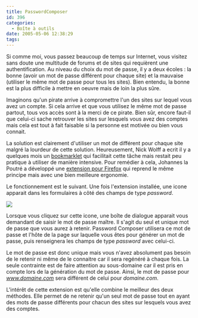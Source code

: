 ```yaml
---
title: PasswordComposer
id: 396
categories:
  - Boîte à outils
date: 2005-05-06 12:38:29
tags:
---
```


Si comme moi, vous passez beaucoup de temps sur Internet, vous visitez sans doute une multitude de forums et de sites qui requièrent une authentification. Au niveau du choix du mot de passe, il y a deux écoles&nbsp;: la bonne (avoir un mot de passe différent pour chaque site) et la mauvaise (utiliser le même mot de passe pour tous les sites). Bien entendu, la bonne est la plus difficile à mettre en oeuvre mais de loin la plus sûre.

Imaginons qu'un pirate arrive à compromettre l'un des sites sur lequel vous avez un compte. Si cela arrive et que vous utilisez le même mot de passe partout, tous vos accès sont à la merci de ce pirate. Bien sûr, encore faut-il que celui-ci sache retrouver les sites sur lesquels vous avez des comptes mais cela est tout à fait faisable si la personne est motivée ou bien vous connait.

La solution est clairement d'utiliser un mot de différent pour chaque site malgré la lourdeur de cette solution. Heureusement, Nick Wolff a ecrit il y a quelques mois un [bookmarklet](http://angel.net/~nic/passwdlet.html "Password generator bookmarklet") qui facilitait cette tâche mais restait peu pratique à utiliser de manière intensive. Pour remédier à cela, Johannes la Poutré a développé une [extension pour Firefox](http://www.xs4all.nl/~jlpoutre/BoT/Javascript/PasswordComposer/ "Password Composer") qui reprend le même principe mais avec une bien meilleure ergonomie.

Le fonctionnement est le suivant. Une fois l'extension installée, une icone apparait dans les formulaires à côté des champs de type _password_.

![](/images/password_composer.png)

Lorsque vous cliquez sur cette icone, une boîte de dialogue apparait vous demandant de saisir le mot de passe maître. Il s'agit du seul et unique mot de passe que vous aurez à retenir. Password Composer utilisera ce mot de passe et l'hôte de la page sur laquelle vous êtes pour générer un mot de passe, puis renseignera les champs de type _password_ avec celui-ci.

Le mot de passe est donc unique mais vous n'avez absolument pas besoin de le retenir ni même de le connaitre car il sera regénéré à chaque fois. La seule contrainte est de faire attention au sous-domaine car il est pris en compte lors de la génération du mot de passe. Ainsi, le mot de passe pour _www.domaine.com_ sera différent de celui pour _domaine.com_.

L'intérêt de cette extension est qu'elle combine le meilleur des deux méthodes. Elle permet de ne retenir qu'un seul mot de passe tout en ayant des mots de passe différents pour chacun des sites sur lesquels vous avez des comptes.
